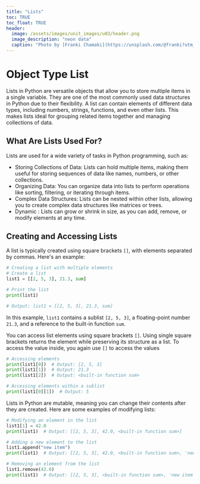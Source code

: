 ```yaml
---
title: "Lists"
toc: TRUE
toc_float: TRUE
header:
  image: /assets/images/unit_images/u03/header.png
  image_description: "neon data"
  caption: "Photo by [Franki Chamaki](https://unsplash.com/@franki?utm_source=unsplash&amp;utm_medium=referral&amp;utm_content=creditCopyText) [from unsplash](https://unsplash.com/s/photos/data?utm_source=unsplash&amp;utm_medium=referral&amp;utm_content=creditCopyText)"
---
```


<!--more-->
# Object Type List
Lists in Python are versatile objects that allow you to store multiple items in a single variable. They are one of the most commonly used data structures in Python due to their flexibility. A list can contain elements of different data types, including numbers, strings, functions, and even other lists. This makes lists ideal for grouping related items together and managing collections of data.

## What Are Lists Used For?
Lists are used for a wide variety of tasks in Python programming, such as:

- Storing Collections of Data: Lists can hold multiple items, making them useful for storing sequences of data like names, numbers, or other collections.
- Organizing Data: You can organize data into lists to perform operations like sorting, filtering, or iterating through items.
- Complex Data Structures: Lists can be nested within other lists, allowing you to create complex data structures like matrices or trees.
- Dynamic : Lists can grow or shrink in size, as you can add, remove, or modify elements at any time.

## Creating and Accessing Lists
A list is typically created using square brackets `[]`, with elements separated by commas. Here's an example:
```python
# Creating a list with multiple elements
# Create a list
list1 = [[2, 5, 3], 21.3, sum]

# Print the list
print(list1)

# Output: list1 = [[2, 5, 3], 21.3, sum]
```
In this example, `list1` contains a sublist `[2, 5, 3]`, a floating-point number `21.3`, and a reference to the built-in function `sum`.

You can access list elements using square brackets `[]`. Using single square brackets returns the element while preserving its structure as a list. To access the value inside, you again use `[]` to access the values

```python
# Accessing elements
print(list1[0])  # Output: [2, 5, 3]
print(list1[1])  # Output: 21.3
print(list1[2])  # Output: <built-in function sum>

# Accessing elements within a sublist
print(list1[0][1])  # Output: 5
```

Lists in Python are mutable, meaning you can change their contents after they are created. Here are some examples of modifying lists:

```python
# Modifying an element in the list
list1[1] = 42.0
print(list1)  # Output: [[2, 5, 3], 42.0, <built-in function sum>]

# Adding a new element to the list
list1.append("new item")
print(list1)  # Output: [[2, 5, 3], 42.0, <built-in function sum>, 'new item']

# Removing an element from the list
list1.remove(42.0)
print(list1)  # Output: [[2, 5, 3], <built-in function sum>, 'new item']
```